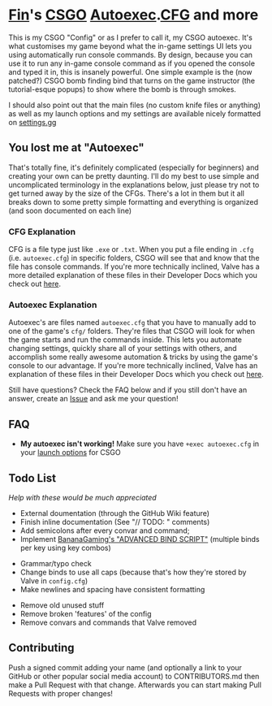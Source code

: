 # [Fin](https://steamcommunity.com/id/bigfinfrank)'s [CSGO](https://store.steampowered.com/app/730/CounterStrike_Global_Offensive) [Autoexec](https://developer.valvesoftware.com/wiki/Autoexec).[CFG](https://developer.valvesoftware.com/wiki/CFG) and more

This is my CSGO "Config" or as I prefer to call it, my CSGO autoexec. It's what customises my game beyond what the in-game settings UI lets you using automatically run console commands. By design, because you can use it to run any in-game console command as if you opened the console and typed it in, this is insanely powerful.
One simple example is the (now patched?) CSGO bomb finding bind that turns on the game instructor (the tutorial-esque popups) to show where the bomb is through smokes.

I should also point out that the main files (no custom knife files or anything) as well as my launch options and my settings are available nicely formatted on [settings.gg](https://settings.gg/player/248313757)


## You lost me at "Autoexec"
That's totally fine, it's definitely complicated (especially for beginners) and creating your own can be pretty daunting. I'll do my best to use simple and uncomplicated terminology in the explanations below, just please try not to get turned away by the size of the CFGs.
There's a lot in them but it all breaks down to some pretty simple formatting and everything is organized (and soon documented on each line)


### CFG Explanation
CFG is a file type just like `.exe` or `.txt`. When you put a file ending in `.cfg` (i.e. `autoexec.cfg`) in specific folders, CSGO will see that and know that the file has console commands.
If you're more technically inclined, Valve has a more detailed explanation of these files in their Developer Docs which you check out [here](https://developer.valvesoftware.com/wiki/CFG).


### Autoexec Explanation
Autoexec's are files named `autoexec.cfg` that you have to manually add to one of the game's `cfg/` folders. They're files that CSGO will look for when the game starts and run the commands inside. This lets you automate changing settings, quickly share all of your settings with others, and accomplish some really awesome automation & tricks by using the game's console to our advantage.
If you're more technically inclined, Valve has an explanation of these files in their Developer Docs which you check out [here](https://developer.valvesoftware.com/wiki/Autoexec).


Still have questions? Check the FAQ below and if you still don't have an answer, create an [Issue](https://github.com/bigfinfrank/cfg/issues) and ask me your question!


## FAQ
- **My autoexec isn't working!**
  Make sure you have `+exec autoexec.cfg` in your [launch options](https://support.steampowered.com/kb_article.php?ref=1040-JWMT-2947) for CSGO


## Todo List
*Help with these would be much appreciated*

+ External doumentation (through the GitHub Wiki feature)
+ Finish inline documentation (See "// TODO: " comments)
+ Add semicolons after every convar and command;
+ Implement [BananaGaming's "ADVANCED BIND SCRIPT"](https://www.youtube.com/watch?v=xVrFxYeSJ7Q&t=0s) (multiple binds per key using key combos)

* Grammar/typo check
* Change binds to use all caps (because that's how they're stored by Valve in `config.cfg`)
* Make newlines and spacing have consistent formatting

- Remove old unused stuff
- Remove broken 'features' of the config
- Remove convars and commands that Valve removed


## Contributing
Push a signed commit adding your name (and optionally a link to your GitHub or other popular social media account) to CONTRIBUTORS.md then make a Pull Request with that change. Afterwards you can start making Pull Requests with proper changes!
